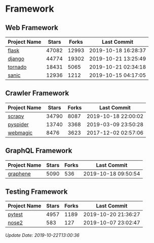 # Framework

## Web Framework

| Project Name | Stars | Forks | Last Commit |
| ------------ | ----- | ----- | ----------- |
| [flask](https://github.com/pallets/flask) | 47082 | 12993 | 2019-10-18 16:28:37 |
| [django](https://github.com/django/django) | 44774 | 19302 | 2019-10-21 13:25:49 |
| [tornado](https://github.com/tornadoweb/tornado) | 18431 | 5065 | 2019-10-21 02:34:18 |
| [sanic](https://github.com/huge-success/sanic) | 12936 | 1212 | 2019-10-15 04:17:05 |

## Crawler Framework

| Project Name | Stars | Forks | Last Commit |
| ------------ | ----- | ----- | ----------- |
| [scrapy](https://github.com/scrapy/scrapy) | 34790 | 8087 | 2019-10-18 22:00:02 |
| [pyspider](https://github.com/binux/pyspider) | 13740 | 3368 | 2019-03-09 23:50:28 |
| [webmagic](https://github.com/code4craft/webmagic) | 8476 | 3623 | 2017-12-02 02:57:06 |

## GraphQL Framework

| Project Name | Stars | Forks | Last Commit |
| ------------ | ----- | ----- | ----------- |
| [graphene](https://github.com/graphql-python/graphene) | 5090 | 536 | 2019-10-18 09:50:54 |

## Testing Framework

| Project Name | Stars | Forks | Last Commit |
| ------------ | ----- | ----- | ----------- |
| [pytest](https://github.com/pytest-dev/pytest) | 4957 | 1189 | 2019-10-20 21:36:27 |
| [nose2](https://github.com/nose-devs/nose2) | 583 | 127 | 2019-10-07 23:02:47 |

*Update Date: 2019-10-22T13:00:36*